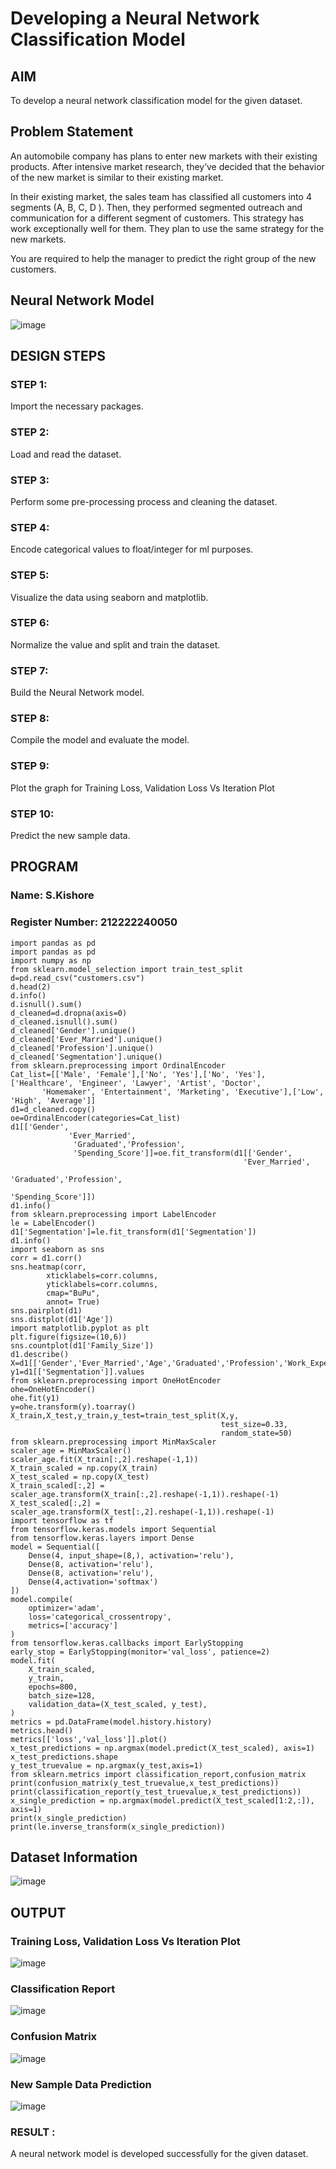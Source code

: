 # Developing a Neural Network Classification Model

## AIM

To develop a neural network classification model for the given dataset.

## Problem Statement

An automobile company has plans to enter new markets with their existing products. After intensive market research, they’ve decided that the behavior of the new market is similar to their existing market.

In their existing market, the sales team has classified all customers into 4 segments (A, B, C, D ). Then, they performed segmented outreach and communication for a different segment of customers. This strategy has work exceptionally well for them. They plan to use the same strategy for the new markets.

You are required to help the manager to predict the right group of the new customers.

## Neural Network Model

![image](https://github.com/Kishore2o/nn-classification/assets/118679883/33b73625-0981-47ab-a2a3-73fad67a4a80)


## DESIGN STEPS

### STEP 1:
Import the necessary packages.

### STEP 2:
Load and read the dataset.

### STEP 3:
Perform some pre-processing process and cleaning the dataset.

### STEP 4:
Encode categorical values to float/integer for ml purposes.

### STEP 5:
Visualize the data using seaborn and matplotlib.

### STEP 6:
Normalize the value and split and train the dataset.

### STEP 7:
Build the Neural Network model.

### STEP 8:
Compile the model and evaluate the model.

### STEP 9:
Plot the graph for Training Loss, Validation Loss Vs Iteration Plot

### STEP 10:
Predict the new sample data.

## PROGRAM

### Name: S.Kishore
### Register Number: 212222240050

```
import pandas as pd
import pandas as pd
import numpy as np
from sklearn.model_selection import train_test_split
d=pd.read_csv("customers.csv")
d.head(2)
d.info()
d.isnull().sum()
d_cleaned=d.dropna(axis=0)
d_cleaned.isnull().sum()
d_cleaned['Gender'].unique()
d_cleaned['Ever_Married'].unique()
d_cleaned['Profession'].unique()
d_cleaned['Segmentation'].unique()
from sklearn.preprocessing import OrdinalEncoder
Cat_list=[['Male', 'Female'],['No', 'Yes'],['No', 'Yes'],['Healthcare', 'Engineer', 'Lawyer', 'Artist', 'Doctor',
       'Homemaker', 'Entertainment', 'Marketing', 'Executive'],['Low', 'High', 'Average']]
d1=d_cleaned.copy()
oe=OrdinalEncoder(categories=Cat_list)
d1[['Gender',
             'Ever_Married',
              'Graduated','Profession',
              'Spending_Score']]=oe.fit_transform(d1[['Gender',
                                                    'Ever_Married',
                                                    'Graduated','Profession',
                                                    'Spending_Score']])
d1.info()
from sklearn.preprocessing import LabelEncoder
le = LabelEncoder()
d1['Segmentation']=le.fit_transform(d1['Segmentation'])
d1.info()
import seaborn as sns
corr = d1.corr()
sns.heatmap(corr, 
        xticklabels=corr.columns,
        yticklabels=corr.columns,
        cmap="BuPu",
        annot= True)
sns.pairplot(d1)
sns.distplot(d1['Age'])
import matplotlib.pyplot as plt
plt.figure(figsize=(10,6))
sns.countplot(d1['Family_Size'])
d1.describe()
X=d1[['Gender','Ever_Married','Age','Graduated','Profession','Work_Experience','Spending_Score','Family_Size']].values
y1=d1[['Segmentation']].values
from sklearn.preprocessing import OneHotEncoder
ohe=OneHotEncoder()
ohe.fit(y1)
y=ohe.transform(y).toarray()
X_train,X_test,y_train,y_test=train_test_split(X,y,
                                               test_size=0.33,
                                               random_state=50)
from sklearn.preprocessing import MinMaxScaler
scaler_age = MinMaxScaler()
scaler_age.fit(X_train[:,2].reshape(-1,1))
X_train_scaled = np.copy(X_train)
X_test_scaled = np.copy(X_test)
X_train_scaled[:,2] = scaler_age.transform(X_train[:,2].reshape(-1,1)).reshape(-1)
X_test_scaled[:,2] = scaler_age.transform(X_test[:,2].reshape(-1,1)).reshape(-1)
import tensorflow as tf
from tensorflow.keras.models import Sequential
from tensorflow.keras.layers import Dense
model = Sequential([
    Dense(4, input_shape=(8,), activation='relu'),
    Dense(8, activation='relu'),
    Dense(8, activation='relu'),
    Dense(4,activation='softmax')
])
model.compile(
    optimizer='adam',
    loss='categorical_crossentropy',
    metrics=['accuracy']
)
from tensorflow.keras.callbacks import EarlyStopping
early_stop = EarlyStopping(monitor='val_loss', patience=2)
model.fit(
    X_train_scaled,  
    y_train,         
    epochs=800,       
    batch_size=128,   
    validation_data=(X_test_scaled, y_test),
)
metrics = pd.DataFrame(model.history.history)
metrics.head()
metrics[['loss','val_loss']].plot()
x_test_predictions = np.argmax(model.predict(X_test_scaled), axis=1)
x_test_predictions.shape
y_test_truevalue = np.argmax(y_test,axis=1)
from sklearn.metrics import classification_report,confusion_matrix
print(confusion_matrix(y_test_truevalue,x_test_predictions))
print(classification_report(y_test_truevalue,x_test_predictions))
x_single_prediction = np.argmax(model.predict(X_test_scaled[1:2,:]), axis=1)
print(x_single_prediction)
print(le.inverse_transform(x_single_prediction))

```

## Dataset Information

![image](https://github.com/Kishore2o/nn-classification/assets/118679883/ac38a3b0-58ee-4d3b-8ecf-e2ea93409343)


## OUTPUT
### Training Loss, Validation Loss Vs Iteration Plot

![image](https://github.com/Kishore2o/nn-classification/assets/118679883/5c0c993d-a212-49a8-8a4c-197daaa7459e)


### Classification Report

![image](https://github.com/Kishore2o/nn-classification/assets/118679883/fcf3c282-e89e-4387-981d-f78986b5189e)


### Confusion Matrix

![image](https://github.com/Kishore2o/nn-classification/assets/118679883/6c815195-356e-41c5-8085-0f672ba9dea6)

### New Sample Data Prediction

![image](https://github.com/Kishore2o/nn-classification/assets/118679883/32d2960a-d5ed-4860-af6b-c1791e75ea9e)


### RESULT :

A neural network model is developed successfully for the given dataset.
